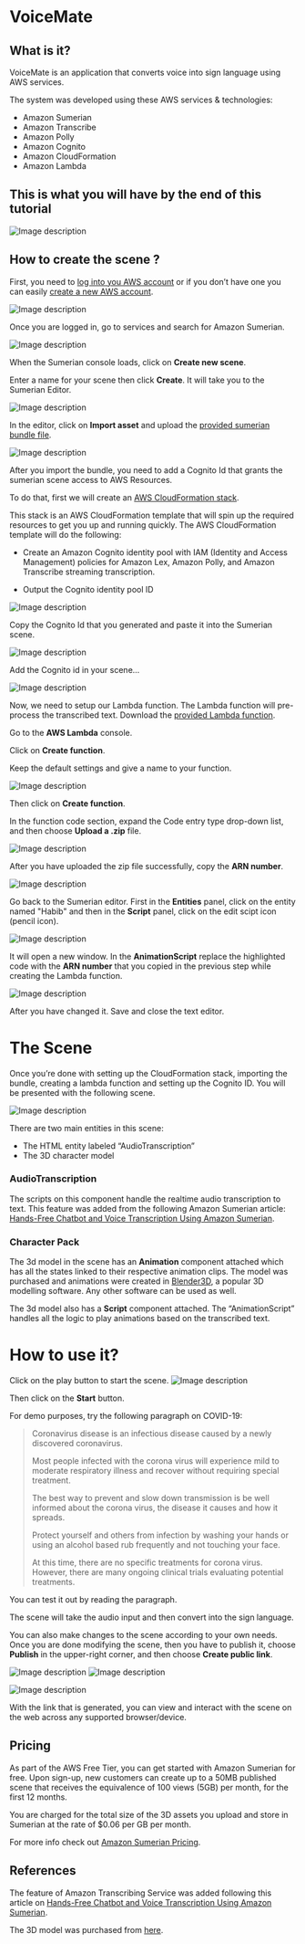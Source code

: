 # VoiceMate

## What is it?

VoiceMate is an application that converts voice into sign language using AWS services.

The system was developed using these AWS services & technologies:

- Amazon Sumerian
- Amazon Transcribe
- Amazon Polly
- Amazon Cognito
- Amazon CloudFormation
- Amazon Lambda

## This is what you will have by the end of this tutorial

![Image description](./Images/Voicemate.png)

## How to create the scene ?

First, you need to [log into you AWS account](https://aws.amazon.com/console/) or if you don’t have one you can easily [create a new AWS account](https://aws.amazon.com/resources/create-account/).

![Image description](./Images/Log_in.png)

Once you are logged in, go to services and search for Amazon Sumerian.

![Image description](./Images/Sumerina_Editor.png)

When the Sumerian console loads, click on **Create new scene**.

Enter a name for your scene then click  **Create**. It will take you to the Sumerian Editor.

![Image description](./Images/Import_asset.png)

In the editor, click on **Import asset** and upload the [provided sumerian bundle file](https://github.com/bahrain-uob/VoiceMate/blob/master/src/VoiceMate_v1.1_Bundle.zip).

![Image description](./Images/Upload_bundle.png)

After you import the bundle, you need to add a Cognito Id that grants the sumerian scene access to AWS Resources.

To do that, first we will create an [AWS CloudFormation stack](https://console.aws.amazon.com/cloudformation/home?region=us-east-1#/stacks/quickcreate?templateURL=https:%2F%2Fs3.amazonaws.com%2Fsumerian-cfn-templates%2FTranscribeStreamingLexPollyExampleTemplate.yml&stackName=AmazonSumerianTrascribeStreamingStack).

This stack is an AWS CloudFormation template that will spin up the required resources to get you up and running quickly. The AWS CloudFormation template will do the following:

- Create an Amazon Cognito identity pool with IAM (Identity and Access Management) policies for Amazon Lex, Amazon Polly, and Amazon Transcribe streaming transcription.

- Output the Cognito identity pool ID

![Image description](./Images/Create_cognito.PNG)

Copy the Cognito Id that you generated and paste it into the Sumerian scene.

![Image description](./Images/Copy_Cognito.png) 
 
Add the Cognito id in your scene...

![Image description](./Images/Add_cognito.png)

Now, we need to setup our Lambda function. The Lambda function will pre-process the transcribed text. Download the [provided Lambda function](https://github.com/bahrain-uob/VoiceMate/blob/master/src/sumerian-text-process-function.zip).

Go to the **AWS Lambda** console.

Click on **Create function**. 

Keep the default settings and give a name to your function.

![Image description](./Images/Function_name.png)

Then click on **Create function**.

In the function code section, expand the Code entry type drop-down list, and then choose **Upload a .zip** file.

![Image description](./Images/Upload_zip.png)

After you have uploaded the zip file successfully, copy the **ARN number**.

![Image description](./Images/Copy_Arn.png)

Go back to the Sumerian editor. First in the **Entities** panel, click on the entity named "Habib" and then in the **Script** panel, click on the edit scipt icon (pencil icon).

![Image description](./Images/Edit_code.png)

It will open a new window. In the **AnimationScript** replace the highlighted code with the **ARN number** that you copied in the previous step while creating the Lambda function.

![Image description](./Images/Change_code.png)

After you have changed it. Save and close the text editor.

# The Scene

Once you’re done with setting up the CloudFormation stack, importing the bundle, creating a lambda function and setting up the Cognito ID. You will be presented with the following scene.

![Image description](./Images/Scene.png)

There are two main entities in this scene:

-	The HTML entity labeled “AudioTranscription”
-	The 3D character model

### AudioTranscription

The scripts on this component handle the realtime audio transcription to text. This feature was added from the following Amazon Sumerian article: [Hands-Free Chatbot and Voice Transcription Using Amazon Sumerian](https://docs.sumerian.amazonaws.com/articles/hands-free-voice-transcription/).
  
### Character Pack

The 3d model in the scene has an **Animation** component attached which has all the states linked to their respective animation clips. The model was purchased and animations were created in [Blender3D](https://www.blender.org/), a popular 3D modelling software. Any other software can be used as well.

The 3d model also has a **Script** component attached. The “AnimationScript” handles all the logic to play animations based on the transcribed text.


# How to use it?

Click on the play button to start the scene.
![Image description](./Images/Play.png)

Then click on the **Start** button.

For demo purposes, try the following paragraph on COVID-19:

>Coronavirus disease is an infectious disease caused by a newly discovered coronavirus.
>
>Most people infected with the corona virus will experience mild to moderate respiratory illness and recover without requiring special treatment.
>
>The best way to prevent and slow down transmission is be well informed about the corona virus, the disease it causes and how it spreads.
>
>Protect yourself and others from infection by washing your hands or using an alcohol based rub frequently and not touching your face.
>
>At this time, there are no specific treatments for corona virus. However, there are many ongoing clinical trials evaluating potential treatments.


You can test it out by reading the paragraph.

The scene will take the audio input and then convert into the sign language.


You can also make changes to the scene according to your own needs. Once you are done modifying the scene, then you have to publish it, choose **Publish** in the upper-right corner, and then choose **Create public link**.

![Image description](./Images/Create_link.png)
![Image description](./Images/Publish.png)

![Image description](./Images/link.png)

With the link that is generated, you can view and interact with the scene on the web across any supported browser/device.

## Pricing


As part of the AWS Free Tier, you can get started with Amazon Sumerian for free. Upon sign-up, new customers can create up to a 50MB published scene that receives the equivalence of 100 views (5GB) per month, for the first 12 months.

You are charged for the total size of the 3D assets you upload and store in Sumerian at the rate of $0.06 per GB per month.

For more info check out [Amazon Sumerian Pricing](https://aws.amazon.com/sumerian/pricing/).

## References

The feature of Amazon Transcribing Service was added following this article on [Hands-Free Chatbot and Voice Transcription Using Amazon Sumerian](https://docs.sumerian.amazonaws.com/articles/hands-free-voice-transcription/).

The 3D model was purchased from [here](https://www.turbosquid.com/3d-models/arab-man-rigged-max/1037750).
